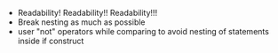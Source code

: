 * Readability! Readability!! Readability!!!
* Break nesting as much as possible
* user "not" operators while comparing to avoid nesting of statements inside if construct

